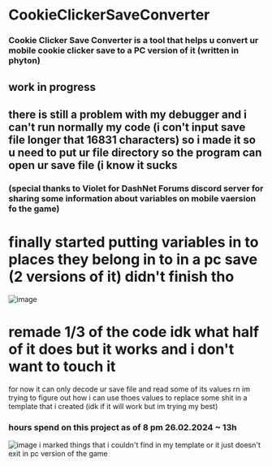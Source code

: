 # CookieClickerSaveConverter
### Cookie Clicker Save Converter is a tool that helps u convert ur mobile cookie clicker save to a PC version of it (written in phyton)

## work in progress 
## there is still a problem with my debugger and i can't run normally my code (i con't input save file longer that 16831 characters) so i made it so u need to put ur file directory so the program can open ur save file (i know it sucks
### (special thanks to Violet for DashNet Forums discord server for sharing some information about variables on mobile vaersion fo the game)

# finally started putting variables in to places they belong in to in a pc save (2 versions of it) didn't finish tho 
![image](https://github.com/kvvzie/CookieClickerSaveConverter/assets/161234221/b135d450-885d-4d91-9977-89e7b7827cd9)

# remade 1/3 of the code idk what half of it does but it works and i don't want to touch it 

for now it can only decode ur save file and read some of its values rn im trying to figure out how i can use thoes values to replace some shit in a template that i created (idk if it will work but im trying my best) 

### hours spend on this project as of 8 pm 26.02.2024 ~ 13h
![image](https://github.com/kvvzie/CookieClickerSaveConverter/assets/161234221/1f855bb8-6bbb-4ce8-a0e7-fc9b42fdca68)
i marked things that i couldn't find in my template or it just doesn't exit in pc version of the game


